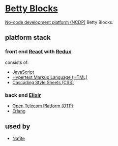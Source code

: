 # [Betty Blocks](https://www.bettyblocks.com/)

[No-code development platform (NCDP)](https://en.wikipedia.org/wiki/No-code_development_platform) Betty Blocks.

## platform stack

### front end [React](https://reactjs.org/) with [Redux](https://redux.js.org/)

consists of:
- [JavaScript](https://en.wikipedia.org/wiki/JavaScript)
- [Hypertext Markup Language (HTML)](https://en.wikipedia.org/wiki/HTML)
- [Cascading Style Sheets (CSS)](https://en.wikipedia.org/wiki/Cascading_Style_Sheets)

### back end [Elixir](https://elixir-lang.org)

- [Open Telecom Platform (OTP)](https://en.wikipedia.org/wiki/Open_Telecom_Platform)
- [Erlang](https://erlang.org)

## used by

- [Nafite](https://nafite.com/)